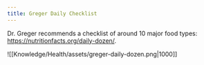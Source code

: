 ```yaml
---
title: Greger Daily Checklist
---
```


Dr. Greger recommends a checklist of around 10 major food types: https://nutritionfacts.org/daily-dozen/.

![[Knowledge/Health/assets/greger-daily-dozen.png|1000]]
